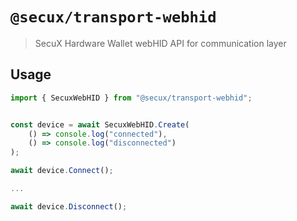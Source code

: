 # `@secux/transport-webhid`

> SecuX Hardware Wallet webHID API for communication layer

## Usage

```ts
import { SecuxWebHID } from "@secux/transport-webhid";


const device = await SecuxWebHID.Create(
    () => console.log("connected"),
    () => console.log("disconnected")
);

await device.Connect();

...

await device.Disconnect();
```